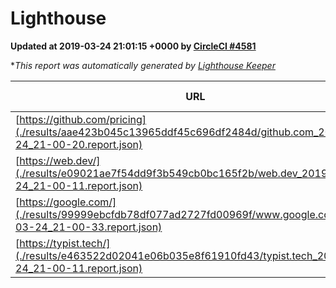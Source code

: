 
# Lighthouse

**Updated at 2019-03-24 21:01:15 +0000 by [CircleCI #4581](https://circleci.com/gh/ItinerisLtd/lighthouse-keeper-example/4581)**

**This report was automatically generated by [Lighthouse Keeper](https://github.com/itinerisltd/lighthouse-keeper)*

| URL | Performance | Accessibility | Best Practices | SEO | PWA | Updated At |
| --- | --- | --- | --- | --- | --- | --- |
| [https://github.com/pricing](./results/aae423b045c13965ddf45c696df2484d/github.com_2019-03-24_21-00-20.report.json) | 0.84 | 0.89 | 0.93 | 0.9 | 0.58 | 2019-03-24T21:00:20.393Z |
| [https://web.dev/](./results/e09021ae7f54dd9f3b549cb0bc165f2b/web.dev_2019-03-24_21-00-11.report.json) | 0.97 | 0.93 | 1 | 0.96 | 1 | 2019-03-24T21:00:11.504Z |
| [https://google.com/](./results/99999ebcfdb78df077ad2727fd00969f/www.google.com_2019-03-24_21-00-33.report.json) | 0.92 | 0.71 | 0.93 | 0.82 | 0.58 | 2019-03-24T21:00:33.094Z |
| [https://typist.tech/](./results/e463522d02041e06b035e8f61910fd43/typist.tech_2019-03-24_21-00-11.report.json) | 1 |  |  |  |  | 2019-03-24T21:00:11.407Z |
